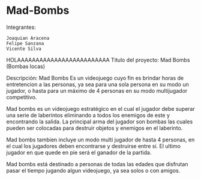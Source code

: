 # Mad-Bombs

Integrantes:

    Joaquian Aracena
    Felipe Sanzana
    Vicente Silva

HOLAAAAAAAAAAAAAAAAAAAAAAAAA
Titulo del proyecto: Mad Bombs (Bombas locas)

Descripción: Mad Bombs Es un videojuego cuyo fin es brindar horas de entretencion a las personas, ya sea para una sola persona en su modo un jugador, o hasta para un máximo de 4 personas en su modo multijugador competitivo.

Mad bombs es un videojuego estratégico en el cual el jugador debe superar una serie de laberintos eliminando a todos los enemigos de este y encontrando la salida. La principal arma del jugador son bombas las cuales pueden ser colocadas para destruir objetos y enemigos en el laberinto.

Mad bombs tambien incluye un modo multi jugador de hasta 4 personas, en el cual los jugadores deben encontrarse y destruirse entre si. El ultimo jugador en que quede en pie será el ganador de la partida.

Mad bombs está destinado a personas de todas las edades que disfrutan pasar el tiempo jugando algun videojuego, ya sea solos o con amigos.
